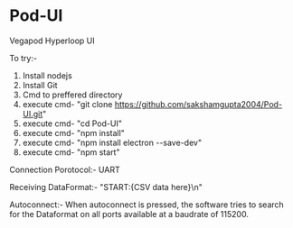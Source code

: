 # Pod-UI
Vegapod Hyperloop UI

To try:-
1. Install nodejs
2. Install Git
3. Cmd to preffered directory
4. execute cmd- "git clone https://github.com/sakshamgupta2004/Pod-UI.git"
5. execute cmd- "cd Pod-UI"
6. execute cmd- "npm install"
7. execute cmd- "npm install electron --save-dev"
8. execute cmd- "npm start"


Connection Porotocol:- UART

Receiving DataFormat:- "START:{CSV data here}\n"

Autoconnect:- When autoconnect is pressed, the software tries to search for the Dataformat on all ports available at a baudrate of 115200.
